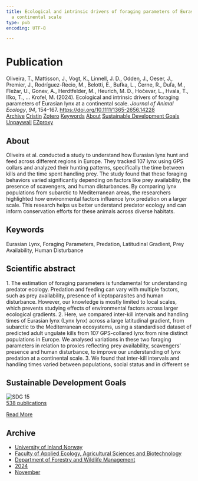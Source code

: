 ```yaml
---
title: Ecological and intrinsic drivers of foraging parameters of Eurasian lynx at
  a continental scale
type: pub
encoding: UTF-8

---
```

<h1>Publication</h1>
<article id="csl-bib-container-EWLHAWEK" class="csl-bib-container">
  <div class="csl-bib-body"> <div class="csl-entry">Oliveira, T., Mattisson, J., Vogt, K., Linnell, J. D., Odden, J., Oeser, J., Premier, J., Rodríguez-Recio, M., Belotti, E., Bufka, L., Černe, R., Duľa, M., Fležar, U., Gonev, A., Herdtfelder, M., Heurich, M. D., Hočevar, L., Hvala, T., Iľko, T., … Krofel, M. (2024). Ecological and intrinsic drivers of foraging parameters of Eurasian lynx at a continental scale. <i>Journal of Animal Ecology</i>, <i>94</i>, 154–167. <a href="https://doi.org/10.1111/1365-2656.14228">https://doi.org/10.1111/1365-2656.14228</a></div> </div>
  <div class="csl-bib-buttons">
    <a href="#taxonomy-article-EWLHAWEK" alt="archive" class="csl-bib-button">Archive</a>
    <a href="https://app.cristin.no/results/show.jsf?id=2324267" alt="Cristin" class="csl-bib-button">Cristin</a>
    <a href="http://zotero.org/groups/5881554/items/EWLHAWEK" alt="Zotero" class="csl-bib-button">Zotero</a>
    <a href="#keywords-article-EWLHAWEK" alt="keywords" class="csl-bib-button">Keywords</a>
    <a href="#about-article-EWLHAWEK" alt="about_pub" class="csl-bib-button">About</a>
    <a href="#sdg-article-EWLHAWEK" alt="sdg" class="csl-bib-button">Sustainable Development Goals</a>
    <a href="https://doi.org/10.1111/1365-2656.14228" alt="Unpaywall" class="csl-bib-button">Unpaywall</a>
    <a href="https://doi.org/10.1111/1365-2656.14228" alt="EZproxy" class="csl-bib-button">EZproxy</a>
  </div>
  <div id="csl-bib-meta-container-EWLHAWEK"></div>
</article>
<div id="csl-bib-meta-EWLHAWEK" class="csl-bib-meta">
  <article id="about-article-EWLHAWEK" class="about_pub-article">
    <h1>About</h1>
    Oliveira et al. conducted a study to understand how Eurasian lynx hunt and feed across different regions in Europe. They tracked 107 lynx using GPS collars and analyzed their hunting patterns, specifically the time between kills and the time spent handling prey. The study found that these foraging behaviors varied significantly depending on factors like prey availability, the presence of scavengers, and human disturbances. By comparing lynx populations from subarctic to Mediterranean areas, the researchers highlighted how environmental factors influence lynx predation on a larger scale. This research helps us better understand predator ecology and can inform conservation efforts for these animals across diverse habitats.
  </article>
  <article id="keywords-article-EWLHAWEK" class="keywords-article">
    <h1>Keywords</h1>
    Eurasian Lynx, Foraging Parameters, Predation, Latitudinal Gradient, Prey Availability, Human Disturbance
  </article>
  <article id="abstract-article-EWLHAWEK" class="abstract-article">
    <h1>Scientific abstract</h1>
    1. The estimation of foraging parameters is fundamental for understanding predator 
ecology. Predation and feeding can vary with multiple factors, such as prey 
availability, presence of kleptoparasites and human disturbance. However, our 
knowledge is mostly limited to local scales, which prevents studying effects of 
environmental factors across larger ecological gradients. 
2. Here, we compared inter-kill 
intervals and handling times of Eurasian lynx (Lynx 
lynx) across a large latitudinal gradient, from subarctic to the Mediterranean 
ecosystems, using a standardised dataset of predicted adult ungulate kills from 
107 GPS-collared 
lynx from nine distinct populations in Europe. We analysed 
variations in these two foraging parameters in relation to proxies reflecting 
prey availability, scavengers' presence and human disturbance, to improve our 
understanding of lynx predation at a continental scale. 
3. We found that inter-kill 
intervals and handling times varied between populations, 
social status and in different se
  </article>
  <article id="sdg-article-EWLHAWEK" class="sdg-article">
    <h1>Sustainable Development Goals</h1>
    <div class="sdg-container"><div id="sdg15" class="sdg">
        <img src="{{< params subfolder >}}images/sdg/sdg15_en.png" class="image" alt="SDG 15">
        <div class="sdg-overlay">
          <a href="{{< params subfolder >}}en/archive/?sdg=15#archive" class="sdg-publication-count"><span>538</span> publications</a>
          <p><a href="https://sdgs.un.org/goals/goal15" class="sdg-read-more">Read More</a></p>
        </div>
      </div></div>
  </article>
  <article id="taxonomy-article-EWLHAWEK" class="taxonomy-article">
    <h1>Archive</h1>
    <ul>
      <li><a href="{{< params subfolder >}}en/archive/?key=3DCRN523">University of Inland Norway</a></li>
      <li><a href="{{< params subfolder >}}en/archive/?key=T77LXH6D">Faculty of Applied Ecology, Agricultural Sciences and Biotechnology</a></li>
      <li><a href="{{< params subfolder >}}en/archive/?key=7TRARPE3">Department of Forestry and Wildlife Management</a></li>
      <li><a href="{{< params subfolder >}}en/archive/?key=A4XX8HDP">2024</a></li>
      <li><a href="{{< params subfolder >}}en/archive/?key=95EJUHS3">November</a></li>
    </ul>
  </article>
</div>
